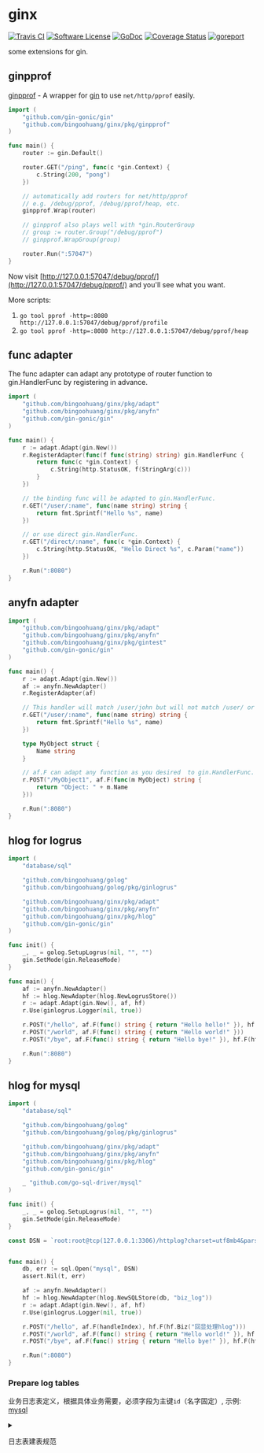 # ginx

[![Travis CI](https://travis-ci.com/bingoohuang/ginx.svg?branch=master)](https://travis-ci.com/bingoohuang/ginx)
[![Software License](https://img.shields.io/badge/License-MIT-orange.svg?style=flat-square)](https://github.com/bingoohuang/ginx/blob/master/LICENSE.md)
[![GoDoc](https://img.shields.io/badge/godoc-reference-blue.svg?style=flat-square)](https://godoc.org/github.com/bingoohuang/ginx)
[![Coverage Status](http://codecov.io/github/bingoohuang/ginx/coverage.svg?branch=master)](http://codecov.io/github/bingoohuang/ginx?branch=master)
[![goreport](https://www.goreportcard.com/badge/github.com/bingoohuang/ginx)](https://www.goreportcard.com/report/github.com/bingoohuang/ginx)

some extensions for gin.

## ginpprof

[ginpprof](pkg/ginpprof/README.md) - A wrapper for [gin](https://github.com/gin-gonic/gin) to use `net/http/pprof` easily. 

```go
import (
	"github.com/gin-gonic/gin"
	"github.com/bingoohuang/ginx/pkg/ginpprof"
)

func main() {
	router := gin.Default()

	router.GET("/ping", func(c *gin.Context) {
		c.String(200, "pong")
	})

	// automatically add routers for net/http/pprof
	// e.g. /debug/pprof, /debug/pprof/heap, etc.
	ginpprof.Wrap(router)

	// ginpprof also plays well with *gin.RouterGroup
	// group := router.Group("/debug/pprof")
	// ginpprof.WrapGroup(group)

	router.Run(":57047")
}
```

Now visit [http://127.0.0.1:57047/debug/pprof/](http://127.0.0.1:57047/debug/pprof/) and you'll see what you want.

More scripts:

1. `go tool pprof -http=:8080 http://127.0.0.1:57047/debug/pprof/profile`
1. `go tool pprof -http=:8080 http://127.0.0.1:57047/debug/pprof/heap`

## func adapter

The func adapter can adapt any prototype of router function to gin.HandlerFunc by registering in advance.

```go
import (
	"github.com/bingoohuang/ginx/pkg/adapt"
	"github.com/bingoohuang/ginx/pkg/anyfn"
	"github.com/gin-gonic/gin"
)

func main() {
	r := adapt.Adapt(gin.New())
	r.RegisterAdapter(func(f func(string) string) gin.HandlerFunc {
		return func(c *gin.Context) {
			c.String(http.StatusOK, f(StringArg(c)))
		}
	})

	// the binding func will be adapted to gin.HandlerFunc.
	r.GET("/user/:name", func(name string) string {
		return fmt.Sprintf("Hello %s", name)
	})

	// or use direct gin.HandlerFunc.
	r.GET("/direct/:name", func(c *gin.Context) {
		c.String(http.StatusOK, "Hello Direct %s", c.Param("name"))
	})

	r.Run(":8080")
}

```

## anyfn adapter

```go
import (
	"github.com/bingoohuang/ginx/pkg/adapt"
	"github.com/bingoohuang/ginx/pkg/anyfn"
	"github.com/bingoohuang/ginx/pkg/gintest"
	"github.com/gin-gonic/gin"
)

func main() {
	r := adapt.Adapt(gin.New())
	af := anyfn.NewAdapter()
	r.RegisterAdapter(af)

	// This handler will match /user/john but will not match /user/ or /user
	r.GET("/user/:name", func(name string) string {
		return fmt.Sprintf("Hello %s", name)
	})

	type MyObject struct {
		Name string
	}

    // af.F can adapt any function as you desired  to gin.HandlerFunc.
	r.POST("/MyObject1", af.F(func(m MyObject) string {
		return "Object: " + m.Name
	}))

	r.Run(":8080")
}
```

## hlog for logrus

```go
import (
	"database/sql"

	"github.com/bingoohuang/golog"
	"github.com/bingoohuang/golog/pkg/ginlogrus"

	"github.com/bingoohuang/ginx/pkg/adapt"
	"github.com/bingoohuang/ginx/pkg/anyfn"
	"github.com/bingoohuang/ginx/pkg/hlog"
	"github.com/gin-gonic/gin"
)

func init() {
	_, _ = golog.SetupLogrus(nil, "", "")
	gin.SetMode(gin.ReleaseMode)
}

func main() {
	af := anyfn.NewAdapter()
	hf := hlog.NewAdapter(hlog.NewLogrusStore())
	r := adapt.Adapt(gin.New(), af, hf)
	r.Use(ginlogrus.Logger(nil, true))

	r.POST("/hello", af.F(func() string { return "Hello hello!" }), hf.F(hf.Biz("你好啊")))
	r.POST("/world", af.F(func() string { return "Hello world!" }))
	r.POST("/bye", af.F(func() string { return "Hello bye!" }), hf.F(hf.Ignore()))

	r.Run(":8080")
}
```

## hlog for mysql

```go
import (
	"database/sql"

	"github.com/bingoohuang/golog"
	"github.com/bingoohuang/golog/pkg/ginlogrus"

	"github.com/bingoohuang/ginx/pkg/adapt"
	"github.com/bingoohuang/ginx/pkg/anyfn"
	"github.com/bingoohuang/ginx/pkg/hlog"
	"github.com/gin-gonic/gin"

	_ "github.com/go-sql-driver/mysql"
)

func init() {
	_, _ = golog.SetupLogrus(nil, "", "")
	gin.SetMode(gin.ReleaseMode)
}

const DSN = `root:root@tcp(127.0.0.1:3306)/httplog?charset=utf8mb4&parseTime=true&loc=Local`


func main() {
	db, err := sql.Open("mysql", DSN)
	assert.Nil(t, err)

	af := anyfn.NewAdapter()
	hf := hlog.NewAdapter(hlog.NewSQLStore(db, "biz_log"))
	r := adapt.Adapt(gin.New(), af, hf)
	r.Use(ginlogrus.Logger(nil, true))

	r.POST("/hello", af.F(handleIndex), hf.F(hf.Biz("回显处理hlog")))
	r.POST("/world", af.F(func() string { return "Hello world!" }), hf.F(hf.Biz("世界你好")))
	r.POST("/bye", af.F(func() string { return "Hello bye!" }), hf.F(hf.Ignore()))

	r.Run(":8080")
}
```

### Prepare log tables

业务日志表定义，根据具体业务需要，必须字段为主键`id`（名字固定）, 示例: [mysql](testdata/mysql.sql)

<details>
  <summary>
    <p>日志表建表规范</p>
  </summary>

字段注释包含| 或者字段名 | 说明
---|---|---
内置类:||
`httplog:"id"`|id| 日志记录ID
`httplog:"created"`|created| 创建时间
`httplog:"ip"` |ip|当前机器IP
`httplog:"addr"` |addr|http客户端地址
`httplog:"hostname"` |hostname|当前机器名称
`httplog:"pid"` |pid|应用程序PID
`httplog:"started"` |start|开始时间
`httplog:"end"` |end|结束时间
`httplog:"cost"` |cost|花费时间（ms)
`httplog:"biz"` |biz|业务名称，eg `httplog.Biz("项目列表")`
请求类:||
`httplog:"req_head_xxx"` |req_head_xxx|请求中的xxx头
`httplog:"req_heads"` |req_heads|请求中的所有头
`httplog:"req_method"` |req_method|请求method
`httplog:"req_url"` |req_url|请求URL
`httplog:"req_path_xxx"` |req_path_xxx|请求URL中的xxx路径参数
`httplog:"req_paths"` |req_paths|请求URL中的所有路径参数
`httplog:"req_query_xxx"` |req_query_xxx|请求URl中的xxx查询参数
`httplog:"req_queries"` |req_queries|请求URl中的所有查询参数
`httplog:"req_param_xxx"` |req_param_xxx|请求中query/form的xxx参数
`httplog:"req_params"` |req_params|请求中query/form的所有参数
`httplog:"req_body"` |req_body|请求体
`httplog:"req_json"` |req_json|请求体（当Content-Type为JSON时)
`httplog:"req_json_xxx"` |req_json_xxx|请求体JSON中的xxx属性
响应类:||
`httplog:"rsp_head_xxx"` |rsp_head_xxx|响应中的xxx头
`httplog:"rsp_heads"` |rsp_heads|响应中的所有头
`httplog:"rsp_body"` |rsp_body|响应体
`httplog:"rsp_json"` |rsp_json|响应体JSON（当Content-Type为JSON时)
`httplog:"rsp_json_xxx"`|rsp_json_xxx| 请求体JSON中的xxx属性
`httplog:"rsp_status"`|rsp_status| 响应编码
上下文:||
`httplog:"ctx_xxx"` |ctx_xxx|上下文对象xxx的值, 通过api设置: `httplog.PutAttr(r, "xxx", "yyy")` 或者 `httplog.PutAttrMap(r, httplog.Attrs{"name": "alice", "female": true})`
</details>
